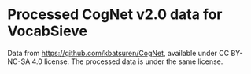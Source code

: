# Processed CogNet v2.0 data for VocabSieve

Data from https://github.com/kbatsuren/CogNet, available under CC BY-NC-SA 4.0
license. The processed data is under the same license. 
